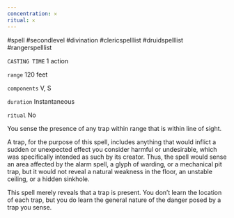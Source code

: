 ```yaml
---
concentration: 𐄂
ritual: 𐄂
---
```

#spell #secondlevel #divination #clericspelllist #druidspelllist #rangerspelllist

`CASTING TIME`
1 action

`range`
120 feet

`components`
V, S

`duration`
Instantaneous

`ritual`
No

You sense the presence of any trap within range that is within line of sight.

A trap, for the purpose of this spell, includes anything that would inflict a sudden or unexpected effect you consider harmful or undesirable, which was specifically intended as such by its creator. Thus, the spell would sense an area affected by the alarm spell, a glyph of warding, or a mechanical pit trap, but it would not reveal a natural weakness in the floor, an unstable ceiling, or a hidden sinkhole.

This spell merely reveals that a trap is present. You don’t learn the location of each trap, but you do learn the general nature of the danger posed by a trap you sense.